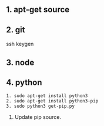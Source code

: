 ## 1. apt-get source    
## 2. git    
ssh keygen
## 3. node    
## 4. python    
```
1. sudo apt-get install python3
2. sudo apt-get install python3-pip
3. sudo python3 get-pip.py
```
1. Update pip source.
